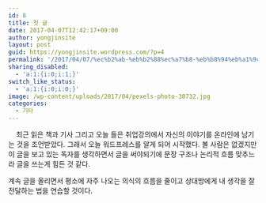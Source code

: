 ```yaml
---
id: 8
title: 첫 글
date: 2017-04-07T12:42:17+09:00
author: yongjinsite
layout: post
guid: https://yongjinsite.wordpress.com/?p=4
permalink: '/2017/04/07/%ec%b2%ab-%eb%b2%88%ec%a7%b8-%eb%b8%94%eb%a1%9c%ea%b7%b8-%ea%b8%80/'
sharing_disabled:
  - 'a:1:{i:0;i:1;}'
switch_like_status:
  - 'a:1:{i:0;i:0;}'
image: /wp-content/uploads/2017/04/pexels-photo-30732.jpg
categories:
  - 기타
---
```

<p style="text-align:left;">
      최근 읽은 책과 기사 그리고 오늘 들은 취업강의에서 자신의 이야기를 온라인에 남기는 것을 조언받았다. 그래서 오늘 워드프레스를 알게 되어 시작했다. 볼 사람은 없겠지만 이 글을 보고 있는 독자를 생각하면서 글을 써야되기에 문장 구조나 논리적 흐름 맞추느라 글을 쓰는게 힘든 것 같다.
</p>

<p style="text-align:left;">
  계속 글을 올리면서 평소에 자주 나오는 의식의 흐름을 줄이고 상대방에게 내 생각을 잘 전달하는 법을 연습할 것이다.
</p>

<p style="text-align:left;">